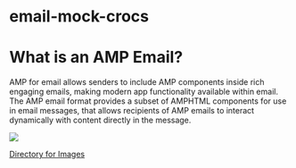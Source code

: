 # email-mock-crocs

<h1>What is an AMP Email?</h1>

AMP for email allows senders to include AMP components inside rich engaging emails, making modern app functionality available within email. The AMP email format provides a subset of AMPHTML components for use in email messages, that allows recipients of AMP emails to interact dynamically with content directly in the message.


<img src="https://upload.wikimedia.org/wikipedia/commons/thumb/f/fb/Crocs_wordmark.svg/2560px-Crocs_wordmark.svg.png">


<a href=“https://file-directory-for-ampmails.netlify.app”> Directory for Images </a>
